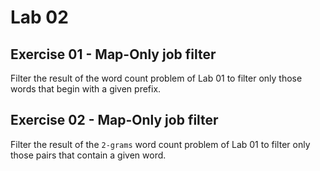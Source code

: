 # Lab 02

## Exercise 01 - Map-Only job filter

Filter the result of the word count problem of Lab 01 to filter only those words that begin with a given prefix.

## Exercise 02 - Map-Only job filter

Filter the result of the ```2-grams``` word count problem of Lab 01 to filter only those pairs that contain a given word.